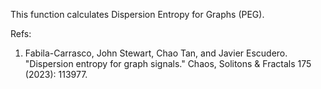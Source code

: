 This function calculates Dispersion Entropy for Graphs (PEG).

Refs:

1) Fabila-Carrasco, John Stewart, Chao Tan, and Javier Escudero. "Dispersion entropy for graph signals." Chaos, Solitons & Fractals 175 (2023): 113977.
